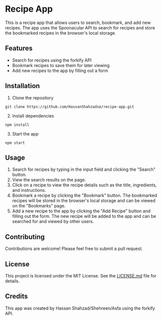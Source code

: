 # Recipe App

This is a recipe app that allows users to search, bookmark, and add new recipes. The app uses the Spoonacular API to search for recipes and store the bookmarked recipes in the browser's local storage.

## Features
- Search for recipes using the forkify API
- Bookmark recipes to save them for later viewing
- Add new recipes to the app by filling out a form

## Installation
1. Clone the repository
```
git clone https://github.com/HassanShahzadse/recipe-app.git
```

2. Install dependencies
```
npm install
```

3. Start the app
```
npm start
```

## Usage
1. Search for recipes by typing in the input field and clicking the "Search" button.
2. View the search results on the page.
3. Click on a recipe to view the recipe details such as the title, ingredients, and instructions.
4. Bookmark a recipe by clicking the "Bookmark" button. The bookmarked recipes will be stored in the browser's local storage and can be viewed on the "Bookmarks" page.
5. Add a new recipe to the app by clicking the "Add Recipe" button and filling out the form. The new recipe will be added to the app and can be searched for and viewed by other users.

## Contributing
Contributions are welcome! Please feel free to submit a pull request.

## License
This project is licensed under the MIT License. See the [LICENSE.md](LICENSE.md) file for details.

## Credits
This app was created by Hassan Shahzad/Shehreen/Asfa using the forkify API.
